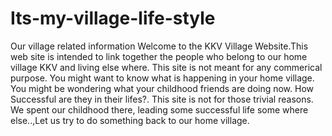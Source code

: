 # Its-my-village-life-style
Our village related information
Welcome to the KKV Village Website.This web site is intended to link together the people who belong to our home village KKV and living else where.
This site is not meant for any commerical purpose.
You might want to know what is happening in your home village.
You might be wondering what your childhood friends are doing now.
How Successful are they in their lifes?.
This site is not for those trivial reasons.
We spent our childhood there, leading some successful life some where else..,Let us try to do something back to our home village.
